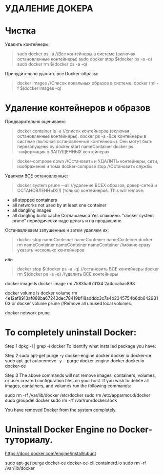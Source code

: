# УДАЛЕНИЕ ДОКЕРА

# Чистка
Удалить контейнеры:
>sudo docker ps -a              //Все контейнеры в системе (включая остановленные контейнеры)
>sudo docker stop $(docker ps -a -q)
>sudo docker rm $(docker ps -a -q)


Принудительно удалить все Docker-образы:
> docker images             //Список локальных образов в системе.
> docker rmi -f $(docker images -q)








# Удаление контейнеров и образов
Предварительно оцениваем:
>docker container ls -a   //список контейнеров (включая остановленные контейнеры).
>docker ps -a    -Все контейнеры в системе (включая остановленные контейнеры). Они могут быть перезапущены by docker start nameContainer
>docker ps       -информация о ЗАПУЩЕННЫХ контейнерах


>docker-compose down   //Остановить и УДАЛИТЬ контейнеры, сети, изображения и тома
>docker-compose stop   //Остановить службы

Удаляем ВСЕ остановленные:
>docker system prune --all    //удаление ВСЕХ образов, докер-сетей и ОСТАНОВЛЕННЫХ(!) (только) контейнеров.
This will remove:
- all stopped containers
- all networks not used by at least one container
- all dangling images
- all dangling build cache
  Соглашаемся Yes спокойно.
  "docker system prune" периодически надо делать и на продакшине.
  

Останавливаем запущенные и затем удаляем их:
>docker stop nameConteiner nameConteiner nameConteiner
>docker rm nameConteiner nameConteiner nameConteiner       //можно сразу указать несколько контейнеров

или
>docker stop $(docker ps -a -q)   //остановить ВСЕ контейнеры
>docker rm $(docker ps -a -q)     //удалить ВСЕ контейнеры






docker image ls
docker image rm 75835a67d134 2a4cca5ac898




docker volume ls
docker volume rm 4e12af8913af888ba67243dec78419bf18adddc3c7a4b2345754b6db64293163
or
docker volume prune   //Remove all unused local volumes.




docker network prune




# To completely uninstall Docker:

Step 1
dpkg -l | grep -i docker
To identify what installed package you have:

Step 2
sudo apt-get purge -y docker-engine docker docker.io docker-ce  
sudo apt-get autoremove -y --purge docker-engine docker docker.io docker-ce

Step 3
The above commands will not remove images, containers, volumes, or user created configuration files on your host. 
If you wish to delete all images, containers, and volumes run the following commands:

sudo rm -rf /var/lib/docker /etc/docker
sudo rm /etc/apparmor.d/docker
sudo groupdel docker
sudo rm -rf /var/run/docker.sock

You have removed Docker from the system completely.




# Uninstall Docker Engine по Docker-туториалу.
https://docs.docker.com/engine/install/ubunt

sudo apt-get purge docker-ce docker-ce-cli containerd.io
sudo rm -rf /var/lib/docker



